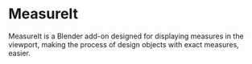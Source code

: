# MeasureIt
MeasureIt is a Blender add-on designed for displaying measures in the viewport, making the process of design objects with exact measures, easier.
